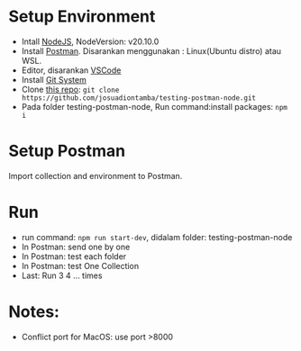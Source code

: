 # Setup Environment
* Intall [NodeJS](https://nodejs.org/en/download), NodeVersion: v20.10.0
* Install [Postman](https://www.postman.com/downloads/). Disarankan menggunakan : Linux(Ubuntu distro) atau WSL.
* Editor, disarankan [VSCode](https://code.visualstudio.com/download)
* Install [Git System](https://git-scm.com/book/en/v2/Getting-Started-Installing-Git)
* Clone [this repo](https://github.com/josuadiontamba/testing-postman-node.git): `git clone https://github.com/josuadiontamba/testing-postman-node.git`
* Pada folder testing-postman-node, Run command:install packages: `npm i`

# Setup Postman
Import collection and environment to Postman.

# Run 
* run command: `npm run start-dev`, didalam folder: testing-postman-node
* In Postman: send one by one
* In Postman: test each folder
* In Postman: test One Collection
* Last: Run 3 4 ... times


# Notes:
* Conflict port for MacOS: use port >8000